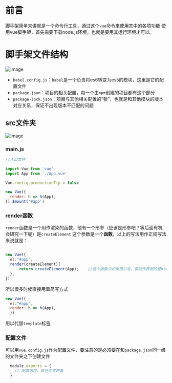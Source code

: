 # 前言

脚手架简单来讲就是一个命令行工具，通过这个`vue`命令来使用其中的各项功能
使用vue脚手架，首先需要下载node.js环境，也就是要用其运行环境才可以。

# 脚手架文件结构
![image](https://user-images.githubusercontent.com/68628311/219657521-bd860722-0fc1-480f-99dc-5c5257becc94.png)

- `babel.config.js`：`babel`是一个负责将es6转变为es5的模块，这里是它的配置文件
- `package.json`：项目的相关配置，每一个由`npm`创建的项目都有这个部分
- `package-lock.json`：项目与其他相关配置的“锁”，也就是和其他模块的版本对应关系，保证不出现版本不匹配的问题

## src文件夹
![image](https://user-images.githubusercontent.com/68628311/219658593-32f20582-d776-4b5f-8c26-cae06de16969.png)

### main.js

```javascript
//入口文件

import Vue from 'vue'
import App from './App.vue'

Vue.config.productionTip = false

new Vue({
  render: h => h(App),
}).$mount('#app')
```

### render函数

`render`函数是一个用作渲染的函数，他有一个形参（应该是形参吧？等后面有机会研究一下呢）是`createElement`
这个参数是一个**函数**，以上的写法用作正规写法来说就是：

```javascript

new Vue({
  el:"#app",
  render(createElement){
      return createElement(App);    //这个函数中如果用引号，那就代表用的是html中自带的标签，如果不用引号直接用参数，那就是说是自定义好的标签
  },
})
```
所以很多时候直接用着简写方式
```javascript
new Vue({
  el:"#app",
  render: h => h(App),
  })
```
用以代替`template`标签

### 配置文件
可以用`vue.config.js`作为配置文件，要注意的是必须要在和`package.json`同一级的文件夹之下创建文件
```javascript
  module.exports = {
    // 配置选项，自己在官网看
  }



